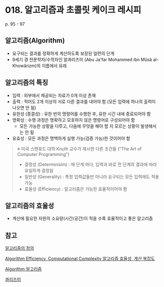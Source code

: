 # 018. 알고리즘과 초콜릿 케이크 레시피

p. 95 - 97



## 알고리즘(Algorithm)

- 요구되는 결과를 정확하게 계산하도록 보장된 일련의 단계
- 9세기 경 천문학자/수학자인 알콰리즈미 (Abu Ja'far Mohammed ibn Mûsâ al-Khowârizm)의 이름에서 유래



## 알고리즘의 특징

- 입력 : 외부에서 제공되는 자료가 0개 이상 존재
- 출력 : 적어도 2개 이상의 서로 다른 결과를 내어야 함 (모든 입력에 하나의 출력이 나오면 안 됨)
- 유한성 (종결성) : 유한 번의 명령어를 수행한 후, 유한 시간 내에 종료되어야 함
- 명확성 : 수행 과정은 명확하고 모호하지 않은 명령어로 구성되어야 함
  - 모든 가능한 상황을 다루고, 다음에 무엇을 해야 할 지 모르는 상황이 발생해서는 안 됨
- 유효성 : 모든 과정은 명백하게 실행 가능(검증 가능)한 것이어야 함



>  ※  미국 스탠포드 대학 Knuth 교수가 제시한 다른 조건들 ("The Art of Computer Programming")
>
> - 결정성 (Determinisim) : 매 단계 마다, 입력과 바로 전 단계의 결과에 따라 유일하게 결정됨
> - 일반성 (Generality) : 특정 입력값들만 아니라 요구되는 모든 입력에도 적용 가능
> - 효율성 (Efficiency) : 알고리즘은 가능한 효율적이어야 함



## 알고리즘의 효율성

- 계산에 필요한 자원의 소요량(시간/공간)이 적을 수록 효율적이고 좋은 알고리즘



## 참고

[알고리즘의 정의](https://opentutorials.org/course/2471/13912)

[Algorithm Efficiency, Computational Complexity  알고리즘 효율성, 계산 복잡도](http://www.ktword.co.kr/test/view/view.php?m_temp1=5227)

[Algorithm  알고리즘](http://www.ktword.co.kr/test/view/view.php?m_temp1=635)

[콰리즈미](https://ko.wikipedia.org/wiki/%EC%BD%B0%EB%A6%AC%EC%A6%88%EB%AF%B8)
